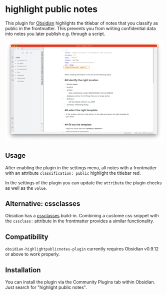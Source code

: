 #  highlight public notes

This plugin for [Obsidian](https://obsidian.md/) highlights the titlebar of notes that you classify as public in the frontmatter. This prevents you from writing confidential data into notes you later publish e.g. through a script. 

![screenshot-full](images/example-highlightpublicnotes.png)

## Usage
After enabling the plugin in the settings menu, all notes with a frontmatter with an attribute `classification: public` highlight the titlebar red.

In the settings of the plugin you can update the `attribute` the plugin  checks as well as the `value`. 

## Alternative: cssclasses 
Obsidian has a [cssclasses](https://forum.obsidian.md/t/apply-custom-css-to-certain-pages/15361) build-in. Combining a custome css snippet with the `cssclass:` attribute in the frontmatter provides a similar functionality. 

## Compatibility

`obsidian-highlightpublicnotes-plugin` currently requires Obsidian v0.9.12 or above to work properly.

## Installation

You can install the plugin via the Community Plugins tab within Obsidian. Just search for "highlight public notes".

